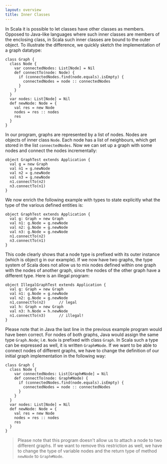 ```yaml
---
layout: overview
title: Inner Classes
---
```


In Scala it is possible to let classes have other classes as members. Opposed to Java-like languages where such inner classes are members of the enclosing class, in Scala such inner classes are bound to the outer object. To illustrate the difference, we quickly sketch the implementation of a graph datatype:
 
    class Graph {
      class Node {
        var connectedNodes: List[Node] = Nil
        def connectTo(node: Node) {
          if (connectedNodes.find(node.equals).isEmpty) {
            connectedNodes = node :: connectedNodes
          }
        }
      }
      var nodes: List[Node] = Nil
      def newNode: Node = {
        val res = new Node
        nodes = res :: nodes
        res
      }
    }
 
In our program, graphs are represented by a list of nodes. Nodes are objects of inner class `Node`. Each node has a list of neighbours, which get stored in the list `connectedNodes`. Now we can set up a graph with some nodes and connect the nodes incrementally:
 
    object GraphTest extends Application {
      val g = new Graph
      val n1 = g.newNode
      val n2 = g.newNode
      val n3 = g.newNode
      n1.connectTo(n2)
      n3.connectTo(n1)
    }
 
We now enrich the following example with types to state explicitly what the type of the various defined entities is:
 
    object GraphTest extends Application {
      val g: Graph = new Graph
      val n1: g.Node = g.newNode
      val n2: g.Node = g.newNode
      val n3: g.Node = g.newNode
      n1.connectTo(n2)
      n3.connectTo(n1)
    }
 
This code clearly shows that a node type is prefixed with its outer instance (which is object g in our example). If we now have two graphs, the type system of Scala does not allow us to mix nodes defined within one graph with the nodes of another graph, since the nodes of the other graph have a different type.
Here is an illegal program:
 
    object IllegalGraphTest extends Application {
      val g: Graph = new Graph
      val n1: g.Node = g.newNode
      val n2: g.Node = g.newNode
      n1.connectTo(n2)      // legal
      val h: Graph = new Graph
      val n3: h.Node = h.newNode
      n1.connectTo(n3)      // illegal!
    }
 
Please note that in Java the last line in the previous example program would have been correct. For nodes of both graphs, Java would assign the same type `Graph.Node`; i.e. `Node` is prefixed with class `Graph`. In Scala such a type can be expressed as well, it is written `Graph#Node`. If we want to be able to connect nodes of different graphs, we have to change the definition of our initial graph implementation in the following way:
 
    class Graph {
      class Node {
        var connectedNodes: List[Graph#Node] = Nil
        def connectTo(node: Graph#Node) {
          if (connectedNodes.find(node.equals).isEmpty) {
            connectedNodes = node :: connectedNodes
          }
        }
      }
      var nodes: List[Node] = Nil
      def newNode: Node = {
        val res = new Node
        nodes = res :: nodes
        res
      }
    }
 
> Please note that this program doesn't allow us to attach a node to two different graphs. If we want to remove this restriction as well, we have to change the type of variable nodes and the return type of method `newNode` to `Graph#Node`.
